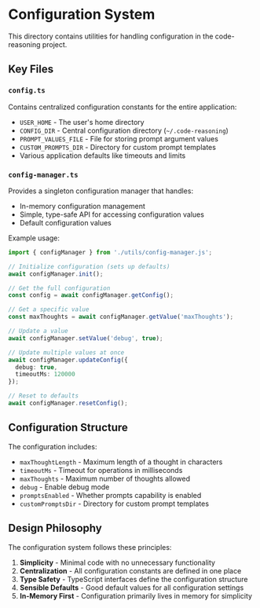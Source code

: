# Configuration System

This directory contains utilities for handling configuration in the code-reasoning project.

## Key Files

### `config.ts`

Contains centralized configuration constants for the entire application:

- `USER_HOME` - The user's home directory
- `CONFIG_DIR` - Central configuration directory (`~/.code-reasoning`)
- `PROMPT_VALUES_FILE` - File for storing prompt argument values
- `CUSTOM_PROMPTS_DIR` - Directory for custom prompt templates
- Various application defaults like timeouts and limits

### `config-manager.ts`

Provides a singleton configuration manager that handles:

- In-memory configuration management
- Simple, type-safe API for accessing configuration values
- Default configuration values

Example usage:

```typescript
import { configManager } from './utils/config-manager.js';

// Initialize configuration (sets up defaults)
await configManager.init();

// Get the full configuration
const config = await configManager.getConfig();

// Get a specific value
const maxThoughts = await configManager.getValue('maxThoughts');

// Update a value
await configManager.setValue('debug', true);

// Update multiple values at once
await configManager.updateConfig({
  debug: true,
  timeoutMs: 120000
});

// Reset to defaults
await configManager.resetConfig();
```

## Configuration Structure

The configuration includes:

- `maxThoughtLength` - Maximum length of a thought in characters
- `timeoutMs` - Timeout for operations in milliseconds 
- `maxThoughts` - Maximum number of thoughts allowed
- `debug` - Enable debug mode
- `promptsEnabled` - Whether prompts capability is enabled
- `customPromptsDir` - Directory for custom prompt templates

## Design Philosophy

The configuration system follows these principles:

1. **Simplicity** - Minimal code with no unnecessary functionality
2. **Centralization** - All configuration constants are defined in one place
3. **Type Safety** - TypeScript interfaces define the configuration structure
4. **Sensible Defaults** - Good default values for all configuration settings
5. **In-Memory First** - Configuration primarily lives in memory for simplicity
